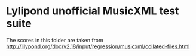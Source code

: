 # Lylipond unofficial MusicXML test suite


The scores in this folder are taken from 
http://lilypond.org/doc/v2.18/input/regression/musicxml/collated-files.html
